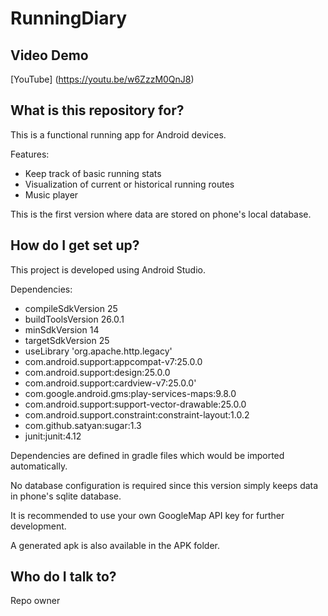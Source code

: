 # RunningDiary
## Video Demo
[YouTube] (https://youtu.be/w6ZzzM0QnJ8)

## What is this repository for?

This is a functional running app for Android devices. 

Features:
* Keep track of basic running stats
* Visualization of current or historical running routes
* Music player

This is the first version where data are stored on phone's local database.

## How do I get set up?
This project is developed using Android Studio.

Dependencies:
* compileSdkVersion 25
* buildToolsVersion 26.0.1
* minSdkVersion 14
* targetSdkVersion 25
* useLibrary 'org.apache.http.legacy'
* com.android.support:appcompat-v7:25.0.0
* com.android.support:design:25.0.0
* com.android.support:cardview-v7:25.0.0'
* com.google.android.gms:play-services-maps:9.8.0
* com.android.support:support-vector-drawable:25.0.0
* com.android.support.constraint:constraint-layout:1.0.2
* com.github.satyan:sugar:1.3
* junit:junit:4.12

Dependencies are defined in gradle files which would be imported automatically.

No database configuration is required since this version simply keeps data in phone's sqlite database.

It is recommended to use your own GoogleMap API key for further development.

A generated apk is also available in the APK folder.

## Who do I talk to?
Repo owner
